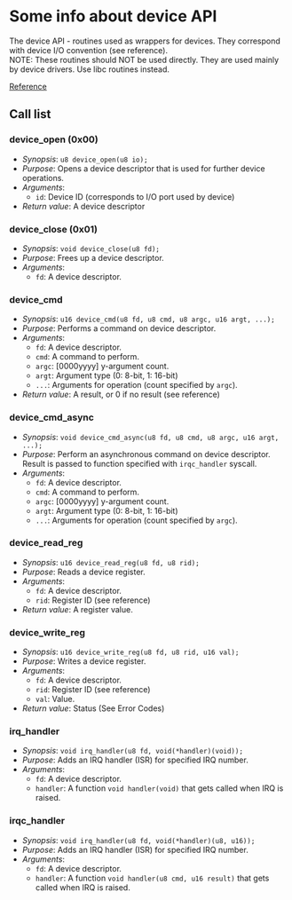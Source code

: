 # Some info about device API

The device API - routines used as wrappers for devices. They correspond with device I/O convention (see reference).  
NOTE: These routines should NOT be used directly. They are used mainly by device drivers. Use libc routines instead.  

[Reference](/spec/Devices/devices.txt)  

## Call list

### device_open (0x00)
- *Synopsis*: `u8 device_open(u8 io);`
- *Purpose*: Opens a device descriptor that is used for further device operations.
- *Arguments*:
    * `id`: Device ID (corresponds to I/O port used by device)
- *Return value*: A device descriptor

### device_close (0x01)
- *Synopsis*: `void device_close(u8 fd);`
- *Purpose*: Frees up a device descriptor.
- *Arguments*:
    * `fd`: A device descriptor.

### device_cmd
- *Synopsis*: `u16 device_cmd(u8 fd, u8 cmd, u8 argc, u16 argt, ...);`
- *Purpose*: Performs a command on device descriptor.
- *Arguments*:
    * `fd`: A device descriptor.
    * `cmd`: A command to perform.
    * `argc`: \[0000yyyy\]  y-argument count.
    * `argt`: Argument type (0: 8-bit, 1: 16-bit)
    * `...`: Arguments for operation (count specified by `argc`).
- *Return value*: A result, or 0 if no result (see reference)

### device_cmd_async
- *Synopsis*: `void device_cmd_async(u8 fd, u8 cmd, u8 argc, u16 argt, ...);`
- *Purpose*: Perform an asynchronous command on device descriptor. Result is passed to function specified with `irqc_handler` syscall.
- *Arguments*:
    * `fd`: A device descriptor.
    * `cmd`: A command to perform.
    * `argc`: \[0000yyyy\]  y-argument count.
    * `argt`: Argument type (0: 8-bit, 1: 16-bit)
    * `...`: Arguments for operation (count specified by `argc`).
    
### device_read_reg
- *Synopsis*: `u16 device_read_reg(u8 fd, u8 rid);`
- *Purpose*: Reads a device register.
- *Arguments*:
    * `fd`: A device descriptor.
    * `rid`: Register ID (see reference)
- *Return value*: A register value.

### device_write_reg
- *Synopsis*: `u16 device_write_reg(u8 fd, u8 rid, u16 val);`
- *Purpose*: Writes a device register.
- *Arguments*:
    * `fd`: A device descriptor.
    * `rid`: Register ID (see reference)
    * `val`: Value.
- *Return value*: Status (See Error Codes)

### irq_handler
- *Synopsis*: `void irq_handler(u8 fd, void(*handler)(void));`
- *Purpose*: Adds an IRQ handler (ISR) for specified IRQ number.
- *Arguments*:
    * `fd`: A device descriptor.
    * `handler`: A function `void handler(void)` that gets called when IRQ is raised.

### irqc_handler
- *Synopsis*: `void irq_handler(u8 fd, void(*handler)(u8, u16));`
- *Purpose*: Adds an IRQ handler (ISR) for specified IRQ number.
- *Arguments*:
    * `fd`: A device descriptor.
    * `handler`: A function `void handler(u8 cmd, u16 result)` that gets called when IRQ is raised.
